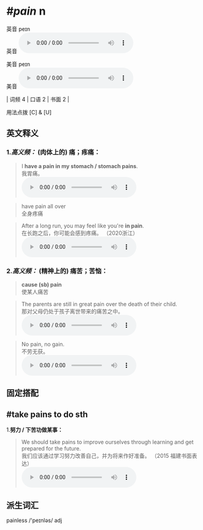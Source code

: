 # ***\#pain*** n
英音 peɪn  
英音
<audio src="./media/pain-B.aac" controls="controls"></audio>

美音 peɪn  
美音
<audio src="./media/pain.aac" controls="controls"></audio>



| 词频 4 | 口语 2 | 书面 2 |  

用法点拨  [C] & [U]

英文释义
---
### 1.*高义频：* **(肉体上的) 痛；疼痛：**  

 > I **have a pain in my stomach / stomach pains**.  
 > 我胃痛。    
<audio src="./media/pain-1.aac" controls="controls"></audio>

 > have pain all over   
 > 全身疼痛    

 > After a long run, you may feel like you're **in pain**.  
 > 在长跑之后，你可能会感到疼痛。  （2020浙江）  
<audio src="./media/After a long run, you may feel like you're in pain2_AAC.aac" controls="controls"></audio>

### 2.*高义频：* **(精神上的) 痛苦；苦恼：**  

 > **cause (sb) pain**  
 > 使某人痛苦    

 > The parents are still in great pain over the death of their child.   
 > 那对父母仍处于孩子离世带来的痛苦之中。    
<audio src="./media/pain-2.aac" controls="controls"></audio>

 > No pain, no gain.  
 > 不劳无获。    
<audio src="./media/No pain, no gain_AAC.aac" controls="controls"></audio>


固定搭配
---
## \#take pains to do sth 
1.**努力 / 下苦功做某事：**  

 > We should take pains to improve ourselves through learning and get prepared for the future.  
 > 我们应该通过学习努力改善自己，并为将来作好准备。  （2015 福建书面表达）  
<audio src="./media/pain-We should take pains.aac" controls="controls"></audio>


派生词汇
---
painless /'peɪnləs/ adj   


